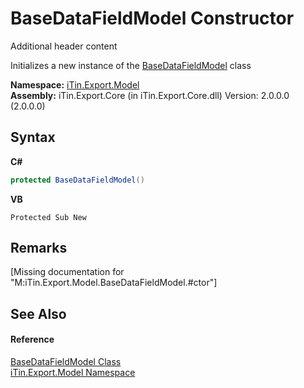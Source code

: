 # BaseDataFieldModel Constructor 
Additional header content 

Initializes a new instance of the <a href="T_iTin_Export_Model_BaseDataFieldModel">BaseDataFieldModel</a> class

**Namespace:**&nbsp;<a href="N_iTin_Export_Model">iTin.Export.Model</a><br />**Assembly:**&nbsp;iTin.Export.Core (in iTin.Export.Core.dll) Version: 2.0.0.0 (2.0.0.0)

## Syntax

**C#**<br />
``` C#
protected BaseDataFieldModel()
```

**VB**<br />
``` VB
Protected Sub New
```


## Remarks
\[Missing <remarks> documentation for "M:iTin.Export.Model.BaseDataFieldModel.#ctor"\]

## See Also


#### Reference
<a href="T_iTin_Export_Model_BaseDataFieldModel">BaseDataFieldModel Class</a><br /><a href="N_iTin_Export_Model">iTin.Export.Model Namespace</a><br />